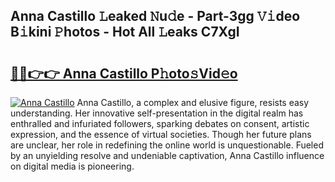 ## Anna Castillo 𝙻eaked 𝙽u𝚍e - Part-3gg 𝚅𝚒deo B𝚒kini 𝙿hotos - Hot All 𝙻eaks C7XgI

# <h2><a href="http://ld1zy2.urlbe.top/?page=Anna+Castillo">🔗🔗👉👉 Anna Castillo P𝚑oto𝚜Vid𝚎o</a></h2>

[![Anna Castillo](https://i.imgur.com/eBuTRDB.gif)](http://ld1zy2.urlbe.top/?page=Anna+Castillo)
Anna Castillo, a complex and elusive figure, resists easy understanding. Her innovative self-presentation in the digital realm has enthralled and infuriated followers, sparking debates on consent, artistic expression, and the essence of virtual societies. Though her future plans are unclear, her role in redefining the online world is unquestionable. Fueled by an unyielding resolve and undeniable captivation, Anna Castillo influence on digital media is pioneering.
